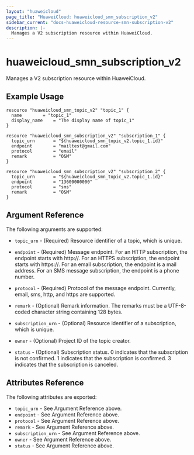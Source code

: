 ```yaml
---
layout: "huaweicloud"
page_title: "HuaweiCloud: huaweicloud_smn_subscription_v2"
sidebar_current: "docs-huaweicloud-resource-smn-subscription-v2"
description: |-
  Manages a V2 subscription resource within HuaweiCloud.
---
```


# huaweicloud\_smn\_subscription\_v2

Manages a V2 subscription resource within HuaweiCloud.

## Example Usage

```hcl
resource "huaweicloud_smn_topic_v2" "topic_1" {
  name		  = "topic_1"
  display_name    = "The display name of topic_1"
}

resource "huaweicloud_smn_subscription_v2" "subscription_1" {
  topic_urn       = "${huaweicloud_smn_topic_v2.topic_1.id}"
  endpoint        = "mailtest@gmail.com"
  protocol        = "email"
  remark          = "O&M"
}

resource "huaweicloud_smn_subscription_v2" "subscription_2" {
  topic_urn       = "${huaweicloud_smn_topic_v2.topic_1.id}"
  endpoint        = "13600000000"
  protocol        = "sms"
  remark          = "O&M"
}
```

## Argument Reference

The following arguments are supported:

* `topic_urn` - (Required) Resource identifier of a topic, which is unique.

* `endpoint` - (Required) Message endpoint.
     For an HTTP subscription, the endpoint starts with http\://.
     For an HTTPS subscription, the endpoint starts with https\://.
     For an email subscription, the endpoint is a mail address.
     For an SMS message subscription, the endpoint is a phone number.

* `protocol` - (Required) Protocol of the message endpoint. Currently, email,
     sms, http, and https are supported.

* `remark` - (Optional) Remark information. The remarks must be a UTF-8-coded
     character string containing 128 bytes.

* `subscription_urn` - (Optional) Resource identifier of a subscription, which
     is unique.

* `owner` - (Optional) Project ID of the topic creator.

* `status` - (Optional) Subscription status.
     0 indicates that the subscription is not confirmed.
     1 indicates that the subscription is confirmed.
     3 indicates that the subscription is canceled.


## Attributes Reference

The following attributes are exported:

* `topic_urn` - See Argument Reference above.
* `endpoint` - See Argument Reference above.
* `protocol` - See Argument Reference above.
* `remark` - See Argument Reference above.
* `subscription_urn` - See Argument Reference above.
* `owner` - See Argument Reference above.
* `status` - See Argument Reference above.
